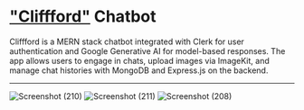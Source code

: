 # ["Cliffford"](https://gta.fandom.com/wiki/Cliffford) Chatbot

Cliffford is a MERN stack chatbot integrated with Clerk for user authentication and Google Generative AI for model-based responses. The app allows users to engage in chats, upload images via ImageKit, and manage chat histories with MongoDB and Express.js on the backend.

---

![Screenshot (210)](https://github.com/user-attachments/assets/8ad780de-c59a-48a3-96a0-2ec6704636a3)
![Screenshot (211)](https://github.com/user-attachments/assets/10156f6d-6ad1-4a45-bee7-7828c6dc8c2f)
![Screenshot (208)](https://github.com/user-attachments/assets/4983360b-645a-4882-ae90-c2f623293bec)
